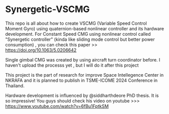 # Synergetic-VSCMG
This repo is all about how to create VSCMG 
(Variable Speed Control Moment Gyro) using quaternion-based nonlinear controller and its hardware development.
For Constant Speed CMG using nonlinear control called "Synergetic controller" (kinda like sliding mode control but better power consumption)
, you can check this paper >> https://doi.org/10.1063/5.0206642

Single gimbal CMG was created by using aircraft turn coordinator before. 
I haven't upload the processs yet , but I will do it after this project

This project is the part of research for improve Space Intellegence Center in NKRAFA 
and it is planned to publish in TSME-ICOME 2024 Conference in Thailand.

Hardware development is influenced by @siddharthdeore PhD thesis.
It is so impressive! You guys should check his video on youtube >>>
https://www.youtube.com/watch?v=6fBu1FptkSM
